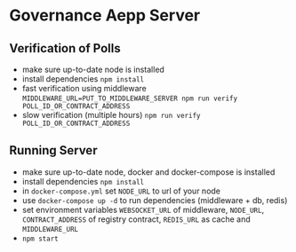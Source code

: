 # Governance Aepp Server

## Verification of Polls

 - make sure up-to-date node is installed
 - install dependencies `npm install`
 - fast verification using middleware `MIDDLEWARE_URL=PUT_TO_MIDDLEWARE_SERVER npm run verify POLL_ID_OR_CONTRACT_ADDRESS`
 - slow verification (multiple hours) `npm run verify POLL_ID_OR_CONTRACT_ADDRESS`
 
## Running Server
 - make sure up-to-date node, docker and docker-compose is installed
 - install dependencies `npm install`
 - in `docker-compose.yml` set `NODE_URL` to url of your node
 - use `docker-compose up -d` to run dependencies (middleware + db, redis)
 - set environment variables `WEBSOCKET_URL` of middleware, `NODE_URL`, `CONTRACT_ADDRESS` of registry contract, `REDIS_URL` as cache and `MIDDLEWARE_URL`
 - `npm start`
